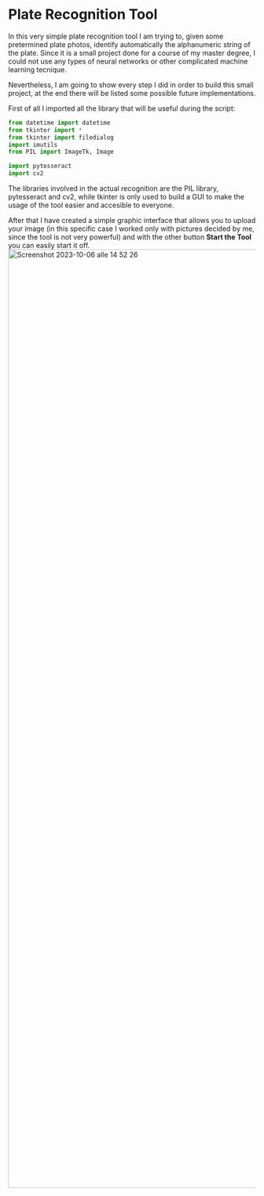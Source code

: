 # Plate Recognition Tool

In this very simple plate recognition tool I am trying to, given some pretermined plate photos, identify automatically the alphanumeric string of the plate. Since it is a small project done for a course of my master degree, I could not use any types of neural networks or other complicated machine learning tecnique. 

Nevertheless, I am going to show every step I did in order to build this small project, at the end there will be listed some possible future implementations.

First of all I imported all the library that will be useful during the script:
```python
from datetime import datetime
from tkinter import *
from tkinter import filedialog
import imutils
from PIL import ImageTk, Image

import pytesseract
import cv2
```

The libraries involved in the actual recognition are the PIL library, pytesseract and cv2, while tkinter is only used to build a GUI to make the usage of the tool easier and accesible to everyone.

After that I have created a simple graphic interface that allows you to upload your image (in this specific case I worked only with pictures decided by me, since the tool is not very powerful) and with the other button **Start the Tool** you can easily start it off.
<img width="1912" alt="Screenshot 2023-10-06 alle 14 52 26" src="https://github.com/riccardo-borgo/Plate_Recognition_Tool/assets/51230348/509067ac-b93e-4c65-819c-9a39dd7168b0">





